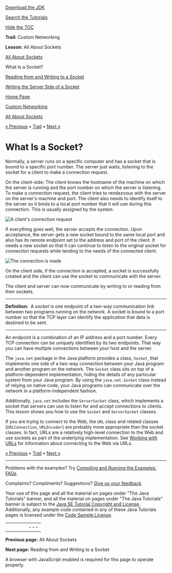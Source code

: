 [Download
the JDK](http://java.sun.com/javase/6/download.jsp)
  
[Search the
Tutorials](../../search.html)
  
[Hide the TOC](javascript:toggleLeft())

**Trail:** Custom Networking
  
**Lesson:** All About Sockets

[All About Sockets](index.html)

What Is a Socket?

[Reading from and Writing to a Socket](readingWriting.html)

[Writing the Server Side of a Socket](clientServer.html)

[Home Page](../../index.html)
>
[Custom Networking](../index.html)
>
[All About Sockets](index.html)

[« Previous](index.html) • [Trail](../TOC.html) • [Next »](readingWriting.html)

# What Is a Socket?

Normally, a server runs on a specific computer and has a socket that is
bound to a specific port number. The server just waits, listening to
the socket for a client to make a connection request.

On the client-side: The client knows the hostname of the machine on
which the server is running and the port number on which the server is
listening. To make a connection request, the client tries to rendezvous
with the server on the server's machine and port. The client also needs to
identify itself to the server so it binds to a local port number that it will
use during this connection. This is usually assigned by the system.

![A client's connection request](../../figures/networking/5connect.gif)

If everything goes well, the server accepts the connection. Upon
acceptance, the server gets a new socket bound to the same local
port and also has its remote endpoint set to the address and port
of the client. It needs a new socket so that
it can continue to listen to the original socket for connection
requests while tending to the needs of the connected client.

![The connection is made](../../figures/networking/6connect.gif)

On the client side, if the connection is accepted, a socket is
successfully created and the client can use the socket to communicate
with the server.

The client and server can now communicate by writing to or reading from
their sockets.

---

**Definition:**  A *socket* is one endpoint of a two-way
communication link between two programs running on the network. A
socket is bound to a port number so that the TCP layer can identify the
application that data is destined to be sent.

---

An endpoint is a combination of an IP address and a port number. Every TCP
connection can be uniquely identified by its two endpoints. That way you can have
multiple connections between your host and the server.

The `java.net` package in the Java platform provides a
class, `Socket`, that implements one side of a two-way
connection between your Java program and another program on the
network. The `Socket` class sits on top of a
platform-dependent implementation, hiding the details of any particular
system from your Java program. By using the
`java.net.Socket` class instead of relying on native code,
your Java programs can communicate over the network in a
platform-independent fashion.

Additionally, `java.net` includes the
`ServerSocket` class, which implements a socket that servers
can use to listen for and accept connections to clients. This lesson
shows you how to use the `Socket` and
`ServerSocket` classes.

If you are trying to connect to the Web, the `URL` class and related
classes (`URLConnection`, `URLEncoder`)
are probably more appropriate than
the socket classes. In fact, URLs are a relatively high-level
connection to the Web and use sockets as part of the underlying
implementation. See
[Working with URLs](../urls/index.html)
for information about
connecting to the Web via URLs.

[« Previous](index.html)
•
[Trail](../TOC.html)
•
[Next »](readingWriting.html)

---

Problems with the examples? Try [Compiling and Running
the Examples: FAQs](../../information/run-examples.html).
  
Complaints? Compliments? Suggestions? [Give
us your feedback](http://download.oracle.com/javase/feedback.html).

Your use of this page and all the material on pages under "The Java Tutorials" banner,
and all the material on pages under "The Java Tutorials" banner is subject to the [Java SE Tutorial Copyright
and License](../../information/license.html).
Additionally, any example code contained in any of these Java
Tutorials pages is licensed under the
[Code
Sample License](http://developers.sun.com/license/berkeley_license.html).

|  |  |  |  |  |
| --- | --- | --- | --- | --- |
| |  |  | | --- | --- | | duke image | Oracle logo | | [About Oracle](http://www.oracle.com/us/corporate/index.html) | [Oracle Technology Network](http://www.oracle.com/technology/index.html) | [Terms of Service](https://www.samplecode.oracle.com/servlets/CompulsoryClickThrough?type=TermsOfService) | Copyright © 1995, 2011 Oracle and/or its affiliates. All rights reserved. |

**Previous page:** All About Sockets
  
**Next page:** Reading from and Writing to a Socket




A browser with JavaScript enabled is required for this page to operate properly.